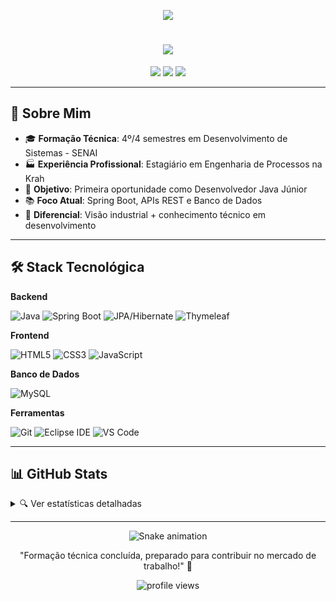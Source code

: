 <p align="center">
  <img src="https://capsule-render.vercel.app/api?type=waving&color=0:3a7bd5,100:00d2ff&height=150&section=header&text=Carlos%20Jhonne&fontSize=40&fontAlignY=35&animation=fadeIn&fontColor=ffffff&desc=Técnico%20em%20Dev%20de%20Sistemas%20(SENAI)&descAlignY=60&descSize=20"/>
</p>

<h1 align="center"> 
  <img src="https://readme-typing-svg.herokuapp.com?font=Fira+Code&weight=600&size=24&duration=4000&pause=1000&color=3A7BD5&center=true&vCenter=true&width=500&lines=Seja+bem-vindo(a)+ao+meu+GitHub!;Desenvolvedor+Java+Spring+em+formação;Estudante+do+4º%2F4+semestres;Pronto+para+desafios+profissionais"/>
</h1>

<div align="center">
  <a href="mailto:carlosjhonne7@gmail.com"><img src="https://img.shields.io/badge/Gmail-D14836?style=for-the-badge&logo=gmail&logoColor=white"/></a>
  <a href="https://www.linkedin.com/in/carlos-jhonne/"><img src="https://img.shields.io/badge/LinkedIn-0077B5?style=for-the-badge&logo=linkedin&logoColor=white"/></a>
  <a href="https://www.instagram.com/carlos_jhonness/"><img src="https://img.shields.io/badge/Instagram-E4405F?style=for-the-badge&logo=instagram&logoColor=white"/></a>
</div>

---

## 📌 Sobre Mim

- 🎓 **Formação Técnica**: 4º/4 semestres em Desenvolvimento de Sistemas - SENAI
- 🏭 **Experiência Profissional**: Estagiário em Engenharia de Processos na Krah
- 🎯 **Objetivo**: Primeira oportunidade como Desenvolvedor Java Júnior
- 📚 **Foco Atual**: Spring Boot, APIs REST e Banco de Dados
- 🚀 **Diferencial**: Visão industrial + conhecimento técnico em desenvolvimento

---

## 🛠 Stack Tecnológica

**Backend**  
<div>
  <img src="https://img.shields.io/badge/Java-ED8B00?style=for-the-badge&logo=openjdk&logoColor=white" title="Java"/>
  <img src="https://img.shields.io/badge/Spring_Boot-6DB33F?style=for-the-badge&logo=spring-boot&logoColor=white" title="Spring Boot"/>
  <img src="https://img.shields.io/badge/JPA-FF6D00?style=for-the-badge&logo=java&logoColor=white" title="JPA/Hibernate"/>
  <img src="https://img.shields.io/badge/Thymeleaf-005F0F?style=for-the-badge&logo=thymeleaf&logoColor=white" title="Thymeleaf"/>
</div>

**Frontend**  
<div>
  <img src="https://img.shields.io/badge/HTML5-E34F26?style=for-the-badge&logo=html5&logoColor=white" title="HTML5"/>
  <img src="https://img.shields.io/badge/CSS3-1572B6?style=for-the-badge&logo=css3&logoColor=white" title="CSS3"/>
  <img src="https://img.shields.io/badge/JavaScript-F7DF1E?style=for-the-badge&logo=javascript&logoColor=black" title="JavaScript"/>
</div>

**Banco de Dados**  
<div>
  <img src="https://img.shields.io/badge/MySQL-4479A1?style=for-the-badge&logo=mysql&logoColor=white" title="MySQL"/>
</div>

**Ferramentas**  
<div>
  <img src="https://img.shields.io/badge/Git-F05032?style=for-the-badge&logo=git&logoColor=white" title="Git"/>
  <img src="https://img.shields.io/badge/Eclipse-2C2255?style=for-the-badge&logo=eclipse&logoColor=white" title="Eclipse IDE"/>
  <img src="https://img.shields.io/badge/VSCode-007ACC?style=for-the-badge&logo=visual-studio-code&logoColor=white" title="VS Code"/>
</div>

---

## 📊 GitHub Stats

<details>
  <summary>🔍 Ver estatísticas detalhadas</summary>
  
  <div align="center">
    <img height="165em" src="https://github-readme-stats.vercel.app/api?username=JhonneSB&show_icons=true&theme=default&hide_border=true&count_private=true"/>
    <img height="165em" src="https://github-readme-stats.vercel.app/api/top-langs/?username=JhonneSB&layout=compact&theme=default&hide_border=true"/>
  </div>
</details>

---

<div align="center">
  
  ![Snake animation](https://github.com/JhonneSB/JhonneSB/blob/output/github-contribution-grid-snake.svg)
  
  "Formação técnica concluída, preparado para contribuir no mercado de trabalho!" 🚀
  
  <img src="https://komarev.com/ghpvc/?username=JhonneSB&label=Profile+Views&color=3A7BD5&style=flat" alt="profile views"/>
</div>
